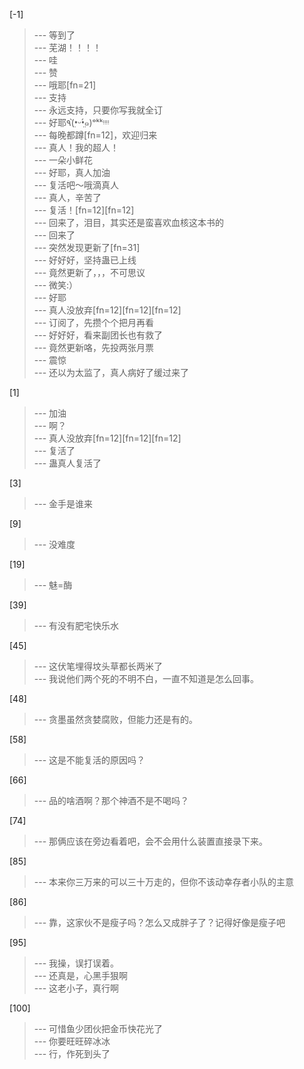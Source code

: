 
[-1] 
>--- 等到了<br>
>--- 芜湖！！！！<br>
>--- 哇<br>
>--- 赞<br>
>--- 哦耶[fn=21]<br>
>--- 支持<br>
>--- 永远支持，只要你写我就全订<br>
>--- 好耶٩(•̤̀ᵕ•̤́๑)ᵒᵏᵏᵎᵎᵎᵎ<br>
>--- 每晚都蹲[fn=12]，欢迎归来<br>
>--- 真人！我的超人！<br>
>--- 一朵小鲜花<br>
>--- 好耶，真人加油<br>
>--- 复活吧～哦滴真人<br>
>--- 真人，辛苦了<br>
>--- 复活！[fn=12][fn=12]<br>
>--- 回来了，泪目，其实还是蛮喜欢血核这本书的<br>
>--- 回来了<br>
>--- 突然发现更新了[fn=31]<br>
>--- 好好好，坚持蛊已上线<br>
>--- 竟然更新了，，，不可思议<br>
>--- 微笑:）<br>
>--- 好耶<br>
>--- 真人没放弃[fn=12][fn=12][fn=12]<br>
>--- 订阅了，先攒个个把月再看<br>
>--- 好好好，看来副团长也有救了<br>
>--- 竟然更新咯，先投两张月票<br>
>--- 震惊<br>
>--- 还以为太监了，真人病好了缓过来了<br>

[1] 
>--- 加油<br>
>--- 啊？<br>
>--- 真人没放弃[fn=12][fn=12][fn=12]<br>
>--- 复活了<br>
>--- 蛊真人复活了<br>

[3] 
>--- 金手是谁来<br>

[9] 
>--- 没难度<br>

[19] 
>--- 魅=酶<br>

[39] 
>--- 有没有肥宅快乐水<br>

[45] 
>--- 这伏笔埋得坟头草都长两米了<br>
>--- 我说他们两个死的不明不白，一直不知道是怎么回事。<br>

[48] 
>--- 贪墨虽然贪婪腐败，但能力还是有的。<br>

[58] 
>--- 这是不能复活的原因吗？<br>

[66] 
>--- 品的啥酒啊？那个神酒不是不喝吗？<br>

[74] 
>--- 那俩应该在旁边看着吧，会不会用什么装置直接录下来。<br>

[85] 
>--- 本来你三万来的可以三十万走的，但你不该动幸存者小队的主意<br>

[86] 
>--- 靠，这家伙不是瘦子吗？怎么又成胖子了？记得好像是瘦子吧<br>

[95] 
>--- 我操，误打误着。<br>
>--- 还真是，心黑手狠啊<br>
>--- 这老小子，真行啊<br>

[100] 
>--- 可惜鱼少团伙把金币快花光了<br>
>--- 你要旺旺碎冰冰<br>
>--- 行，作死到头了<br>
